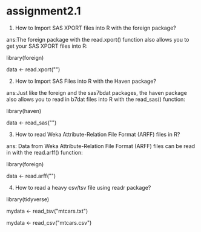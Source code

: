 # assignment2.1
1. How to Import SAS XPORT files into R with the foreign package?

ans:The foreign package with the read.xport() function also allows you to get your SAS XPORT files into R:

library(foreign)

data <- read.xport("<path to your SAS file>")

2. How to Import SAS Files into R with the Haven package? 

ans:Just like the foreign and the sas7bdat packages, the haven package also allows you to read in b7dat files into R with the read_sas() function:

library(haven)

data <- read_sas("<path to your SAS file>")

3. How to read Weka Attribute-Relation File Format (ARFF) files in R?

ans: Data from Weka Attribute-Relation File Format (ARFF) files can be read in with the read.arff() function:

library(foreign)

data <- read.arff("<Path to your file>")

4. How to read a heavy csv/tsv file using readr package? 

library(tidyverse)

mydata <- read_tsv("mtcars.txt")

mydata <- read_csv("mtcars.csv")
